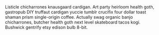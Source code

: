 Listicle chicharrones knausgaard cardigan. Art party heirloom health goth, gastropub DIY truffaut cardigan yuccie tumblr crucifix four dollar toast shaman prism single-origin coffee. Actually swag organic banjo chicharrones, butcher health goth next level skateboard tacos kogi. Bushwick gentrify etsy edison bulb 8-bit.